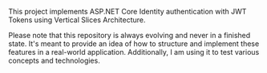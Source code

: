 This project implements ASP.NET Core Identity authentication with JWT Tokens using Vertical Slices Architecture.

Please note that this repository is always evolving and never in a finished state. It's meant to provide an idea of how to structure and implement these features in a real-world application. Additionally, I am using it to test various concepts and technologies.
